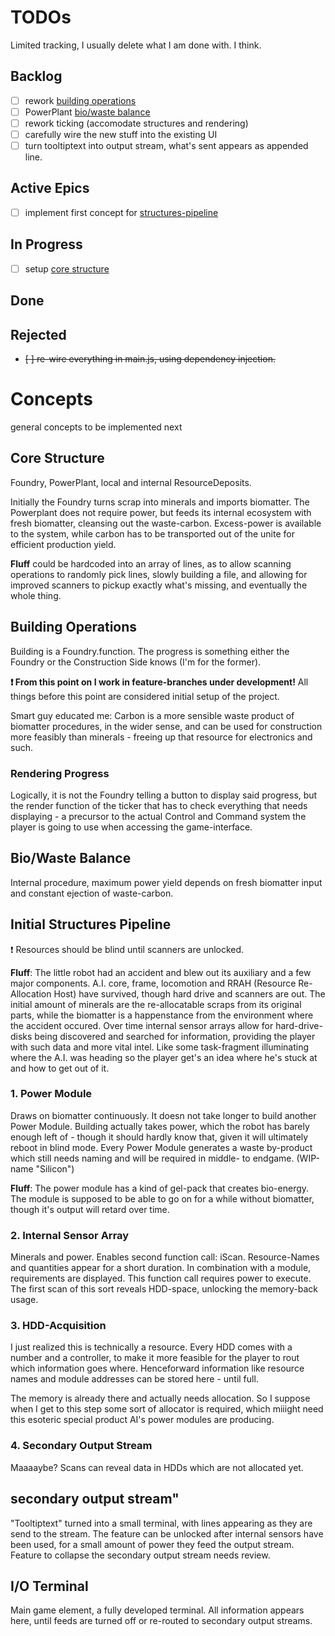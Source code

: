 # TODOs
Limited tracking, I usually delete what I am done with. I think.

## Backlog
- [ ] rework [building operations](#building-operations)
- [ ] PowerPlant [bio/waste balance](#biowaste-balance)
- [ ] rework ticking (accomodate structures and rendering)
- [ ] carefully wire the new stuff into the existing UI
- [ ] turn tooltiptext into output stream, what's sent appears as appended line.

## Active Epics
- [ ] implement first concept for [structures-pipeline](#initial-structures-pipeline)

## In Progress
- [ ] setup [core structure](#core-structure)

## Done

## Rejected
- ~~[ ] re-wire everything in main.js, using dependency injection.~~

# Concepts
general concepts to be implemented next
## Core Structure
Foundry, PowerPlant, local and internal ResourceDeposits.

Initially the Foundry turns scrap into minerals and imports biomatter. The Powerplant does not require power, but feeds its internal ecosystem with fresh biomatter, cleansing out the waste-carbon. Excess-power is available to the system, while carbon has to be transported out of the unite for efficient production yield.

__Fluff__ could be hardcoded into an array of lines, as to allow scanning operations to randomly pick lines, slowly building a file, and allowing for improved scanners to pickup exactly what's missing, and eventually the whole thing.

## Building Operations
Building is a Foundry.function. The progress is something either the Foundry or the Construction Side knows (I'm for the former).

__:exclamation: From this point on I work in feature-branches under development!__ All things before this point are considered initial setup of the project.

Smart guy educated me: Carbon is a more sensible waste product of biomatter procedures, in the wider sense, and can be used for construction more feasibly than minerals - freeing up that resource for electronics and such.

### Rendering Progress
Logically, it is not the Foundry telling a button to display said progress, but the render function of the ticker that has to check everything that needs displaying - a precursor to the actual Control and Command system the player is going to use when accessing the game-interface.

## Bio/Waste Balance
Internal procedure, maximum power yield depends on fresh biomatter input and constant ejection of waste-carbon.

## Initial Structures Pipeline
:exclamation: Resources should be blind until scanners are unlocked.

__Fluff__: The little robot had an accident and blew out its auxiliary and a few major components. A.I. core, frame, locomotion and RRAH (Resource Re-Allocation Host) have survived, though hard drive and scanners are out. The initial amount of minerals are the re-allocatable scraps from its original parts, while the biomatter is a happenstance from the environment where the accident occured. Over time internal sensor arrays allow for hard-drive-disks being discovered and searched for information, providing the player with such data and more vital intel. Like some task-fragment illuminating where the A.I. was heading so the player get's an idea where he's stuck at and how to get out of it.

### 1. Power Module
Draws on biomatter continuously. It doesn not take longer to build another Power Module. Building actually takes power, which the robot has barely enough left of - though it should hardly know that, given it will ultimately reboot in blind mode. Every Power Module generates a waste by-product which still needs naming and will be required in middle- to endgame. (WIP-name "Silicon")

__Fluff__: The power module has a kind of gel-pack that creates bio-energy. The module is supposed to be able to go on for a while without biomatter, though it's output will retard over time.

### 2. Internal Sensor Array
Minerals and power. Enables second function call: iScan. Resource-Names and quantities appear for a short duration. In combination with a module, requirements are displayed. This function call requires power to execute. The first scan of this sort reveals HDD-space, unlocking the memory-back usage.

### 3. HDD-Acquisition
I just realized this is technically a resource. Every HDD comes with a number and a controller, to make it more feasible for the player to rout which information goes where. Henceforward information like resource names and module addresses can be stored here - until full.

The memory is already there and actually needs allocation. So I suppose when I get to this step some sort of allocator is required, which miiight need this esoteric special product AI's power modules are producing.

### 4. Secondary Output Stream
Maaaaybe? Scans can reveal data in HDDs which are not allocated yet.

## secondary output stream"
"Tooltiptext" turned into a small terminal, with lines appearing as they are send to the stream. The feature can be unlocked after internal sensors have been used, for a small amount of power they feed the output stream. Feature to collapse the secondary output stream needs review.

## I/O Terminal
Main game element, a fully developed terminal. All information appears here, until feeds are turned off or re-routed to secondary output streams.